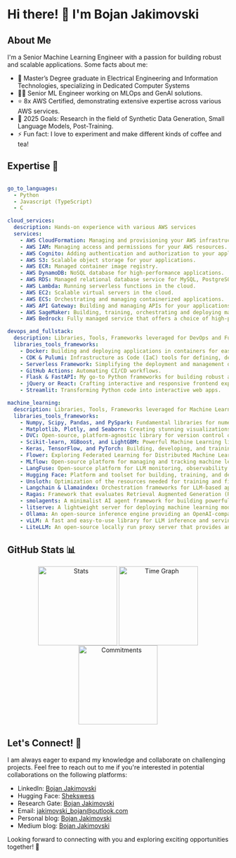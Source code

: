 # Hi there! 👋 I'm  Bojan Jakimovski 

## About Me
I'm a Senior Machine Learning Engineer with a passion for building robust and scalable applications. Some facts about me:

- 🔭 Master’s Degree graduate in Electrical Engineering and Information Technologies, specializing in Dedicated Computer Systems
- 👨‍💻 Senior ML Engineer working on MLOps and GenAI solutions.
- ⭐ 8x AWS Certified, demonstrating extensive expertise across various AWS services.
- 🥅 2025 Goals: Research in the field of Synthetic Data Generation, Small Language Models, Post-Training.
- ⚡ Fun fact: I love to experiment and make different kinds of coffee and tea!

## Expertise 🎯
```yaml

go_to_languages:
  - Python
  - Javascript (TypeScript)
  - C

cloud_services:
  description: Hands-on experience with various AWS services
  services:
    - AWS CloudFormation: Managing and provisioning your AWS infrastructure as code.
    - AWS IAM: Managing access and permissions for your AWS resources.
    - AWS Cognito: Adding authentication and authorization to your applications.
    - AWS S3: Scalable object storage for your applications.
    - AWS ECR: Managed container image registry.
    - AWS DynamoDB: NoSQL database for high-performance applications.
    - AWS RDS: Managed relational database service for MySQL, PostgreSQL, and other databases.
    - AWS Lambda: Running serverless functions in the cloud.
    - AWS EC2: Scalable virtual servers in the cloud.
    - AWS ECS: Orchestrating and managing containerized applications.
    - AWS API Gateway: Building and managing APIs for your applications.
    - AWS SageMaker: Building, training, orchestrating and deploying machine learning models and pipelines.
    - AWS Bedrock: Fully managed service that offers a choice of high-performing foundation LLMs.

devops_and_fullstack:
  description: Libraries, Tools, Frameworks leveraged for DevOps and FullStack
  libraries_tools_frameworks:
    - Docker: Building and deploying applications in containers for easy scalability and portability.
    - CDK & Pulumi: Infrastructure as Code (IaC) tools for defining, deploying, and managing cloud infrastructure.
    - Serverless Framework: Simplifying the deployment and management of serverless applications.
    - GitHub Actions: Automating CI/CD workflows.
    - Flask & FastAPI: My go-to Python frameworks for building robust and efficient backends.
    - jQuery or React: Crafting interactive and responsive frontend experiences.
    - Streamlit: Transforming Python code into interactive web apps.

machine_learning:
  description: Libraries, Tools, Frameworks leveraged for Machine Learning, Deep Learning, Federated Learning, Data Science, and Data & MLOps.
  libraries_tools_frameworks:
    - Numpy, Scipy, Pandas, and PySpark: Fundamental libraries for numerical computing and data manipulation.
    - Matplotlib, Plotly, and Seaborn: Creating stunning visualizations to gain insights from data.
    - DVC: Open-source, platform-agnostic library for version control of data.
    - Scikit-learn, XGBoost, and LightGBM: Powerful Machine Learning libraries for classification, regression, and more.
    - Keras, TensorFlow, and PyTorch: Building, developing, and training Deep Learning models.
    - Flower: Exploring Federated Learning for Distributed Machine Learning.
    - MLflow: Open-source platform for managing and tracking machine learning experiments.
    - LangFuse: Open-source platform for LLM monitoring, observability & tracing.
    - Hugging Face: Platform and toolset for building, training, and deploying any kind of Machine Learning models.
    - Unsloth: Optimization of the resources needed for training and fine-tuning of LLMs.
    - Langchain & Llamaindex: Orchestration frameworks for LLM-based applications.
    - Ragas: Framework that evaluates Retrieval Augmented Generation (RAG) systems.
    - smolagents: A minimalist AI agent framework for building powerful agents with minimal code.
    - litserve: A lightweight server for deploying machine learning models.
    - Ollama: An open-source inference engine providing an OpenAI-compatible API for local model deployment.
    - vLLM: A fast and easy-to-use library for LLM inference and serving.
    - LiteLLM: An open-source locally run proxy server that provides an OpenAI-compatible API, interfacing with various providers like Ollama and vLLM.
```

## GitHub Stats 📊

<div align="center">
  <img align="center" src="http://github-profile-summary-cards.vercel.app/api/cards/stats?username=shekswess&theme=transparent" height="180em" alt="Stats"/>
  <img align="center" src="http://github-profile-summary-cards.vercel.app/api/cards/productive-time?username=shekswess&theme=transparent&utcOffset=2" height="180em" alt="Time Graph"/>
  <img align="center" src="http://github-profile-summary-cards.vercel.app/api/cards/profile-details?username=shekswess&theme=transparent" height="180em" alt="Commitments"/>
</div>

## Let's Connect! 🤝
I am always eager to expand my knowledge and collaborate on challenging projects. Feel free to reach out to me if you're interested in potential collaborations on the following platforms:

- LinkedIn: [Bojan Jakimovski](https://www.linkedin.com/in/bojan-jakimovski/)
- Hugging Face: [Shekswess](https://huggingface.co/Shekswess)
- Research Gate: [Bojan Jakimovski](https://www.researchgate.net/profile/Bojan-Jakimovski)
- Email: [jakimovski_bojan@outlook.com](mailto:jakimovski_bojan@outlook.com)
- Personal blog: [Bojan Jakimovski](https://shekswess.github.io/)
- Medium blog: [Bojan Jakimovski](https://medium.com/@jakimovski_bojan)

Looking forward to connecting with you and exploring exciting opportunities together! 🚀
